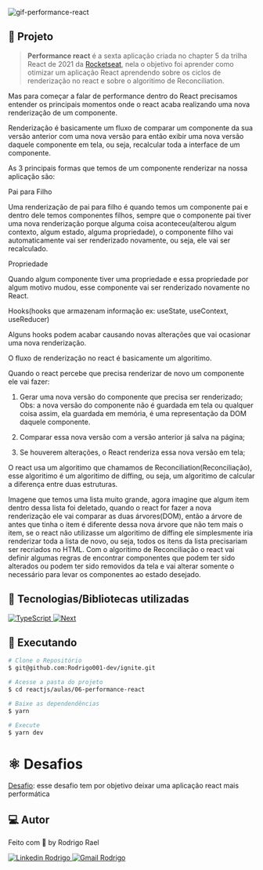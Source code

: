 ![gif-performance-react](https://github.com/Rodrigo001-dev/ignite/blob/main/reactjs/aulas/06-performance-react/.github/performance.gif)

## :page_with_curl: Projeto

> <b>Performance react</b> é a sexta aplicação criada no chapter 5 da trilha React de 2021 da [Rocketseat](https://github.com/Rocketseat), nela o objetivo foi aprender como otimizar um aplicação React aprendendo sobre os ciclos de renderização no react e sobre o algoritimo de Reconciliation.

Mas para começar a falar de performance dentro do React precisamos entender os principais momentos onde o react acaba realizando uma nova renderização de um componente.

Renderização é basicamente um fluxo de comparar um componente da sua versão anterior com uma nova versão para então exibir uma nova versão daquele componente em tela, ou seja, recalcular toda a interface de um componente.

As 3 principais formas que temos de um componente renderizar na nossa aplicação são: 

Pai para Filho

Uma renderização de pai para filho é quando temos um componente pai e dentro dele temos componentes filhos, sempre que o componente pai tiver uma nova renderização
porque alguma coisa aconteceu(alterou algum contexto, algum estado, alguma propriedade), o componente filho vai automaticamente vai ser renderizado novamente, ou seja, ele vai ser recalculado.

Propriedade

Quando algum componente tiver uma propriedade e essa propriedade por algum motivo mudou, esse componente vai ser renderizado novamente no React.

Hooks(hooks que armazenam informação ex: useState, useContext, useReducer)

Alguns hooks podem acabar causando novas alterações que vai ocasionar uma nova renderização.

O fluxo de renderização no react é basicamente um algoritimo.

Quando o react percebe que precisa renderizar de novo um componente ele vai fazer:

1. Gerar uma nova versão do componente que precisa ser renderizado;
   Obs: a nova versão do componente não é guardada em tela ou qualquer coisa assim, ela guardada em memória, é uma representação da DOM daquele componente.

2. Comparar essa nova versão com a versão anterior já salva na página;

3. Se houverem alterações, o React renderiza essa nova versão em tela;

O react usa um algoritimo que chamamos de Reconciliation(Reconciliação), esse algoritimo é um algoritimo de diffing, ou seja, um algoritimo de calcular a diferença entre duas estruturas.

Imagene que temos uma lista muito grande, agora imagine que algum item dentro dessa lista foi deletado, quando o react for fazer a nova renderização ele vai comparar as duas árvores(DOM), então a árvore de antes que tinha o item é diferente dessa nova árvore que não tem mais o item, se o react não utilizasse um algoritimo de diffing ele simplesmente iria renderizar toda a lista de novo, ou seja, todos os itens da lista precisariam ser recriados no HTML. Com o algoritimo de Reconciliação o react vai definir algumas regras de encontrar componentes que podem ter sido alterados ou podem ter sido removidos da tela e vai alterar somente o necessário para levar os componentes ao estado desejado.

## 🚀 Tecnologias/Bibliotecas utilizadas

<a href="https://www.typescriptlang.org/" target="_blank"> <img src="https://img.shields.io/badge/-TypeScript-3178C6?style=flat-square&logo=TypeScript&logoColor=white" alt="TypeScript"> </a>
<a href="https://nextjs.org/" target="_blank"> <img src="https://img.shields.io/badge/Next-black?style=flat-square&logo=next.js&logoColor=white" alt="Next"> </a>

## :construction_worker: Executando

```bash
# Clone o Repositório
$ git@github.com:Rodrigo001-dev/ignite.git
```

```bash
# Acesse a pasta do projeto
$ cd reactjs/aulas/06-performance-react
```

```bash
# Baixe as dependendências
$ yarn
```

```bash
# Execute
$ yarn dev
```

# :atom_symbol: Desafios

[Desafio](https://github.com/Rodrigo001-dev/ignite/tree/main/reactjs/desafios/ignite-challenge-08): esse desafio tem por objetivo deixar uma aplicação react mais performática

## 💻 Autor

Feito com 💜 by Rodrigo Rael

<a href="https://www.linkedin.com/in/rodrigo-rael-a7a4b51a9/" target="_blank"> <img src="https://img.shields.io/badge/-RodrigoRael-blue?style=flat-square&logo=Linkedin&logoColor=white&link=https" alt="Linkedin Rodrigo"> </a>
<a href="https://img.shields.io/badge/-rodrigorael53@gmail.com-c14438?style=flat-square&logo=Gmail&logoColor=white&link=mailto:rodrigorael53@gmail.com" target="_blank"> <img src="https://img.shields.io/badge/-rodrigorael53@gmail.com-c14438?style=flat-square&logo=Gmail&logoColor=white&link=mailto:rodrigorael53@gmail.com" alt="Gmail Rodrigo"> </a>
